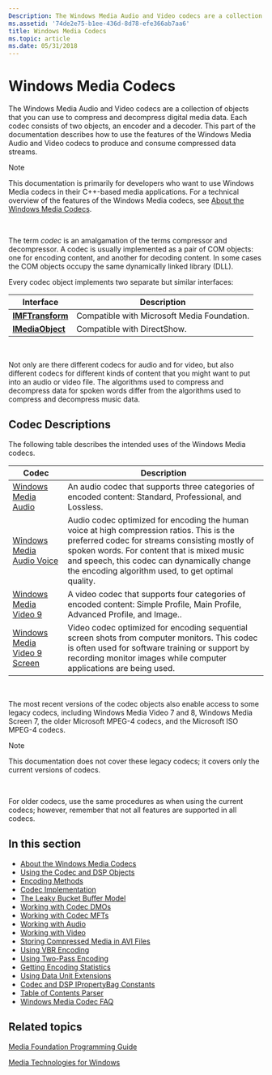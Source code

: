 ```yaml
---
Description: The Windows Media Audio and Video codecs are a collection of objects that you can use to compress and decompress digital media data.
ms.assetid: '74de2e75-b1ee-436d-8d78-efe366ab7aa6'
title: Windows Media Codecs
ms.topic: article
ms.date: 05/31/2018
---
```


# Windows Media Codecs

The Windows Media Audio and Video codecs are a collection of objects that you can use to compress and decompress digital media data. Each codec consists of two objects, an encoder and a decoder. This part of the documentation describes how to use the features of the Windows Media Audio and Video codecs to produce and consume compressed data streams.

> [!Note]  
> This documentation is primarily for developers who want to use Windows Media codecs in their C++-based media applications. For a technical overview of the features of the Windows Media codecs, see [About the Windows Media Codecs](about-the-windows-media-codecs.md).

 

The term *codec* is an amalgamation of the terms compressor and decompressor. A codec is usually implemented as a pair of COM objects: one for encoding content, and another for decoding content. In some cases the COM objects occupy the same dynamically linked library (DLL).

Every codec object implements two separate but similar interfaces:



| Interface                              | Description                                 |
|----------------------------------------|---------------------------------------------|
| [**IMFTransform**](/windows/desktop/api/mftransform/nn-mftransform-imftransform)   | Compatible with Microsoft Media Foundation. |
| [**IMediaObject**](https://msdn.microsoft.com/library/Dd406926(v=VS.85).aspx) | Compatible with DirectShow.                 |



 

Not only are there different codecs for audio and for video, but also different codecs for different kinds of content that you might want to put into an audio or video file. The algorithms used to compress and decompress data for spoken words differ from the algorithms used to compress and decompress music data.

## Codec Descriptions

The following table describes the intended uses of the Windows Media codecs.



| Codec                                                                     | Description                                                                                                                                                                                                                                                                                  |
|---------------------------------------------------------------------------|----------------------------------------------------------------------------------------------------------------------------------------------------------------------------------------------------------------------------------------------------------------------------------------------|
| [Windows Media Audio](windowsmediaaudioencoder.md)                       | An audio codec that supports three categories of encoded content: Standard, Professional, and Lossless.                                                                                                                                                                                      |
| [Windows Media Audio Voice](windowsmediaaudiovoiceencoder.md)            | Audio codec optimized for encoding the human voice at high compression ratios. This is the preferred codec for streams consisting mostly of spoken words. For content that is mixed music and speech, this codec can dynamically change the encoding algorithm used, to get optimal quality. |
| [Windows Media Video 9](windowsmediavideo9encoder.md)                    | A video codec that supports four categories of encoded content: Simple Profile, Main Profile, Advanced Profile, and Image..                                                                                                                                                                  |
| [Windows Media Video 9 Screen](usingthewindowsmediavideo9screencodec.md) | Video codec optimized for encoding sequential screen shots from computer monitors. This codec is often used for software training or support by recording monitor images while computer applications are being used.                                                                         |



 

The most recent versions of the codec objects also enable access to some legacy codecs, including Windows Media Video 7 and 8, Windows Media Screen 7, the older Microsoft MPEG-4 codecs, and the Microsoft ISO MPEG-4 codecs.

> [!Note]  
> This documentation does not cover these legacy codecs; it covers only the current versions of codecs.

 

For older codecs, use the same procedures as when using the current codecs; however, remember that not all features are supported in all codecs.

## In this section

-   [About the Windows Media Codecs](about-the-windows-media-codecs.md)
-   [Using the Codec and DSP Objects](decidinghowtousethewindowsmediaaudioandvideocodecs.md)
-   [Encoding Methods](encodingmethods.md)
-   [Codec Implementation](codecimplementation.md)
-   [The Leaky Bucket Buffer Model](the-leaky-bucket-buffer-model.md)
-   [Working with Codec DMOs](workingwithcodecdmos.md)
-   [Working with Codec MFTs](workingwithcodecmfts.md)
-   [Working with Audio](workingwithaudio.md)
-   [Working with Video](workingwithvideo.md)
-   [Storing Compressed Media in AVI Files](storingcompressedmediainavifiles.md)
-   [Using VBR Encoding](usingvbrencoding.md)
-   [Using Two-Pass Encoding](usingtwoencodingpasses.md)
-   [Getting Encoding Statistics](gettingencodingstatistics.md)
-   [Using Data Unit Extensions](usingdataunitextensions.md)
-   [Codec and DSP IPropertyBag Constants](codecanddspproperties.md)
-   [Table of Contents Parser](toc-parser.md)
-   [Windows Media Codec FAQ](frequentlyaskedquestions.md)

## Related topics

<dl> <dt>

[Media Foundation Programming Guide](media-foundation-programming-guide.md)
</dt> <dt>

[Media Technologies for Windows](https://go.microsoft.com/fwlink/p/?linkid=208025)
</dt> </dl>

 

 



